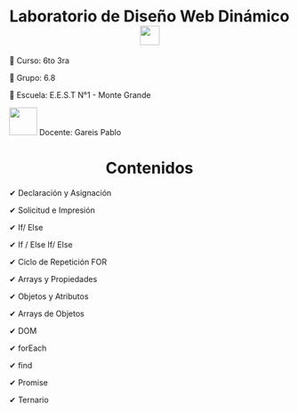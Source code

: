 <h1 align="center"><b> Laboratorio de Diseño Web Dinámico </b><img src="https://media.giphy.com/media/hvRJCLFzcasrR4ia7z/giphy.gif" width="35"></h1>


📕 Curso: 6to 3ra

📘 Grupo: 6.8

📍 Escuela: E.E.S.T N°1 - Monte Grande

<picture><img src = "https://github.com/7oSkaaa/7oSkaaa/blob/main/Images/about_me.gif?raw=true" width = 50px></picture> Docente: Gareis Pablo


</picture> <h1 align="center"><b> Contenidos </b></h1>

✔ Declaración y Asignación

✔ Solicitud e Impresión

✔ If/ Else 

✔ If / Else If/ Else

✔ Ciclo de Repetición FOR

✔ Arrays y Propiedades

✔ Objetos y Atributos

✔ Arrays de Objetos

✔ DOM

✔ forEach

✔ find

✔ Promise

✔ Ternario
